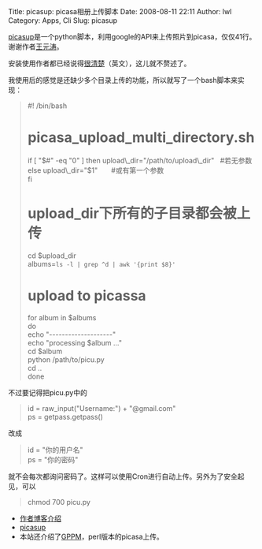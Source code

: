 Title: picasup: picasa相册上传脚本
Date: 2008-08-11 22:11
Author: lwl
Category: Apps, Cli
Slug: picasup

[picasup](http://code.google.com/p/picasup/)是一个python脚本，利用google的API来上传照片到picasa，仅仅41行。谢谢作者[王元涛](http://todwang.blogspot.com/2008/07/simple-picasa-synchronizer-in-console.html)。

安装使用作者都已经说得[很清楚](http://todwang.blogspot.com/2008/07/simple-picasa-synchronizer-in-console.html)（英文），这儿就不赘述了。

我使用后的感觉是还缺少多个目录上传的功能，所以就写了一个bash脚本来实现：

> #! /bin/bash  
>  # picasa\_upload\_multi\_directory.sh
>
> if [ "$#" -eq "0" ]  
>  then  
>  upload\_dir="/path/to/upload\_dir"   #若无参数  
>  else  
>  upload\_dir="$1"       #或有第一个参数  
>  fi
>
> # upload\_dir下所有的子目录都会被上传  
>  cd $upload\_dir  
>  albums=`ls -l | grep ^d | awk '{print $8}'`
>
> # upload to picassa  
>  for album in $albums  
>  do  
>  echo "--------------------"  
>  echo "processing $album ..."  
>  cd $album  
>  python /path/to/picu.py  
>  cd ..  
>  done

不过要记得把picu.py中的

> id = raw\_input("Username:") + "@gmail.com"  
>  ps = getpass.getpass()

改成

> id = "你的用户名"  
>  ps = "你的密码"

就不会每次都询问密码了。这样可以使用Cron进行自动上传。另外为了安全起见，可以

> chmod 700 picu.py

-   [作者博客介绍](http://todwang.blogspot.com/2008/07/simple-picasa-synchronizer-in-console.html)
-   [picasup](http://code.google.com/p/picasup/)
-   本站还介绍了[GPPM](http://linuxtoy.org/archives/google-picasa-perl-module.html)，perl版本的picasa上传。

